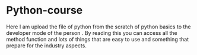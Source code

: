 # Python-course

Here I am upload the file of python from the scratch of python basics to the developer mode of the person . By reading this you can access all the method function and lots of things that are easy to use and something that prepare for the industry aspects.
